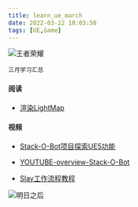 ```yaml
---
title: learn_ue_march
date: 2022-03-22 18:03:50
tags: [UE,Game]
---
```

![王者荣耀](./wzry.jpeg)
```  
三月学习汇总 
```
<!-- more -->
#### 阅读  
* [渲染LightMap](https://zhuanlan.zhihu.com/p/477799165)

#### 视频  
* [Stack-O-Bot项目探索UE5功能](https://www.bilibili.com/video/BV1D34y1b7uh/)
* [YOUTUBE-overview-Stack-O-Bot](https://www.youtube.com/watch?v=9fqMCSaQ1Nk)

* [Slay工作流程教程](https://www.bilibili.com/video/BV1P3411p7K1?spm_id_from=0.0.header_right.fav_list.click)


![明日之后](./mrzh.jpeg)